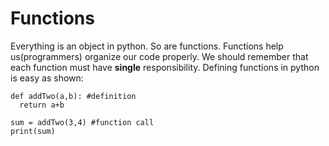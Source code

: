 # Functions
Everything is an object in python. So are functions. Functions help us(programmers) organize our code properly. We should remember that each function must have **single** responsibility.
Defining functions in python is easy as shown:
```
def addTwo(a,b): #definition
  return a+b
  
sum = addTwo(3,4) #function call
print(sum)
```

